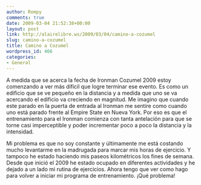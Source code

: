 ```yaml
---
author: Rompy
comments: true
date: 2009-03-04 21:52:38+00:00
layout: post
link: http://alairelibre.ws/2009/03/04/camino-a-cozumel
slug: camino-a-cozumel
title: Camino a Cozumel
wordpress_id: 466
categories:
- General
---
```


A medida que se acerca la fecha de Ironman Cozumel 2009 estoy comenzando a ver más difícil que logre terminar ese evento. Es como un edificio que se ve pequeño en la distancia y a medida que uno se va acercando el edificio va creciendo en magnitud. Me imagino que cuando este parado en la puerta de entrada al Ironman me sentire como cuando uno está parado frente al Empire State en Nueva York. Por eso es que el entrenamiento para el Ironman comienza con tanta antelación para que se torne casi imperceptible y poder incrementar poco a poco la distancia y la intensidad.

Mi problema es que no soy constante y últimamente me está costando mucho levantarme en la madrugada para marcar mis horas de ejercicio. Y tampoco he estado haciendo mis paseos kilométricos los fines de semana. Desde que inició el 2009 he estado ocupado en diferentes actividades y he dejado a un lado mi rutina de ejercicios. Ahora tengo que ver como hago para volver a iniciar mi programa de entrenamiento. ¡Qué problema!
